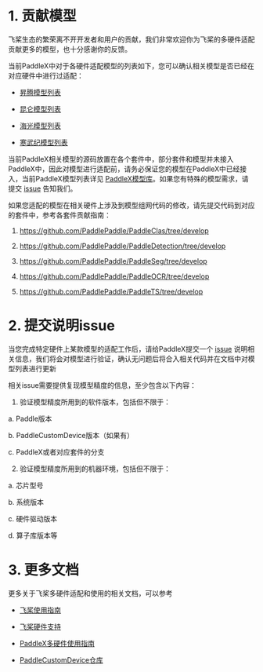 # 1. 贡献模型

飞桨生态的繁荣离不开开发者和用户的贡献，我们非常欢迎你为飞桨的多硬件适配贡献更多的模型，也十分感谢你的反馈。

当前PaddleX中对于各硬件适配模型的列表如下，您可以确认相关模型是否已经在对应硬件中进行过适配：

* [昇腾模型列表](../models/support_npu_model_list.md)

* [昆仑模型列表](../models/support_xpu_model_list.md)

* [海光模型列表](../models/support_dcu_model_list.md)

* [寒武纪模型列表](../models/support_mlu_model_list.md)

当前PaddleX相关模型的源码放置在各个套件中，部分套件和模型并未接入PaddleX中，因此对模型进行适配前，请务必保证您的模型在PaddleX中已经接入，当前PaddleX模型列表详见 [PaddleX模型库](../models/support_model_list.md)。如果您有特殊的模型需求，请提交 [issue](https://github.com/PaddlePaddle/PaddleX/issues/new?assignees=&labels=&projects=&template=5_other.md&title=) 告知我们。

如果您适配的模型在相关硬件上涉及到模型组网代码的修改，请先提交代码到对应的套件中，参考各套件贡献指南：

1. https://github.com/PaddlePaddle/PaddleClas/tree/develop

2. https://github.com/PaddlePaddle/PaddleDetection/tree/develop

3. https://github.com/PaddlePaddle/PaddleSeg/tree/develop

4. https://github.com/PaddlePaddle/PaddleOCR/tree/develop

5. https://github.com/PaddlePaddle/PaddleTS/tree/develop

# 2. 提交说明issue

当您完成特定硬件上某款模型的适配工作后，请给PaddleX提交一个 [issue](https://github.com/PaddlePaddle/PaddleX/issues/new?assignees=&labels=&projects=&template=6_hardware_contribute.md&title=) 说明相关信息，我们将会对模型进行验证，确认无问题后将合入相关代码并在文档中对模型列表进行更新

相关issue需要提供复现模型精度的信息，至少包含以下内容：

1. 验证模型精度所用到的软件版本，包括但不限于：

  a. Paddle版本

  b. PaddleCustomDevice版本（如果有）

  c. PaddleX或者对应套件的分支

2. 验证模型精度所用到的机器环境，包括但不限于：

  a. 芯片型号

  b. 系统版本

  c. 硬件驱动版本

  d. 算子库版本等

# 3. 更多文档

更多关于飞桨多硬件适配和使用的相关文档，可以参考

* [飞桨使用指南](https://www.paddlepaddle.org.cn/documentation/docs/zh/develop/guides/index_cn.html)

* [飞桨硬件支持](https://www.paddlepaddle.org.cn/documentation/docs/zh/develop/hardware_support/index_cn.html)

* [PaddleX多硬件使用指南](../base/devices_use_guidance.md)

* [PaddleCustomDevice仓库](https://github.com/PaddlePaddle/PaddleCustomDevice)
